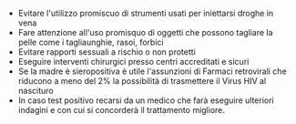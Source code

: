 - Evitare l'utilizzo promiscuo di strumenti usati per iniettarsi droghe in vena
- Fare attenzione all'uso promisquo di oggetti che possono tagliare la pelle come i tagliaunghie, rasoi, forbici
- Evitare rapporti sessuali a rischio o non protetti
- Eseguire interventi chirurgici presso centri accreditati e sicuri
- Se la madre è sieropositiva è utile l'assunzioni di Farmaci retrovirali che riducono a meno del 2% la possibilità di trasmettere il Virus HIV al nascituro
- In caso test positivo recarsi da un medico che farà eseguire ulteriori indagini e con cui si concorderà il trattamento migliore.